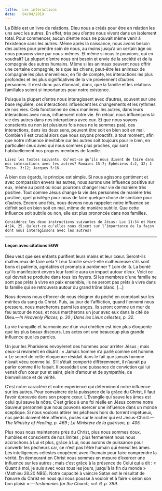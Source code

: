 ```yaml
---
title:  Les interactions
date:   04/04/2019
---
```


La Bible est un livre de relations. Dieu nous a créés pour être en relation les uns avec les autres. En effet, très peu d’entre nous vivent dans un isolement total. Pour commencer, aucun d’entre nous ne pouvait même venir à l’existence sans les autres. Même après la naissance, nous avons besoin des autres pour prendre soin de nous, au moins jusqu’à un certain âge où nous pouvons vivre par nous-mêmes. Et même si nous le pouvions, qui en voudrait? La plupart d’entre nous ont besoin et envie de la société et de la compagnie des autres humains. Même si les animaux peuvent nous offrir une certaine compagnie, tels que les chiens, peut-être les animaux de compagnie les plus merveilleux, en fin de compte, les interactions les plus profondes et les plus significatives de la vie proviennent d’autres personnes. Il n’est donc pas étonnant, donc, que la famille et les relations familiales soient si importantes pour notre existence.

Puisque la plupart d’entre nous interagissent avec d’autres, souvent sur une base régulière, ces interactions influencent les changements et les rythmes de nos vies. Cela fonctionne de deux manières: les autres, dans leurs interactions avec nous, influencent notre vie. En retour, nous influençons la vie des autres dans nos interactions avec eux. Et que nous soyons conscients ou non (et plusieurs fois nous ne le sommes pas), ces interactions, dans les deux sens, peuvent être soit en bien soit en mal. Combien il est crucial alors que nous soyons proactifs, à tout moment, afin que notre influence inévitable sur les autres soit toujours pour le bien, en particulier ceux avec qui nous sommes plus proches, qui sont habituellement nos propres membres de famille.

`Lisez les textes suivants. Qu’est-ce qu’ils nous disent de faire dans nos interactions avec les autres? Romains 15:7; Éphésiens 4:2, 32; 1 Thess. 3:12; Jacques 5:16.`

À bien des égards, le principe est simple. Si nous agissons gentiment et avec compassion envers les autres, nous aurons une influence positive sur eux, même au point où nous pourrons changer leur vie de manière très positive. Tout comme Jésus change la vie des personnes de manière très positive, quel privilège pour nous de faire quelque chose de similaire pour d’autres. Encore une fois, nous devons nous rappeler: notre influence se définit soit en bien soit en mal, même de manière subtile. Que cette influence soit subtile ou non, elle est plus prononcée dans nos familles.

`Considérez les deux instructions suivantes de Jésus: Luc 11:34 et Marc 4:24, 25. Qu’est-ce qu’elles nous disent sur l’importance de la façon dont nous interagissons avec les autres?`

---

#### Leçon avec citations EGW

Dieu veut que ses enfants purifient leurs mains et leur cœur. Seront-ils malheureux de faire cela ? Leur famille sera-t-elle malheureuse s'ils sont bons et patients, agréables et prompts à pardonner ? Loin de là. La bonté qu'ils manifestent envers leur famille aura un impact autour d’eux. Voici ce qui devrait se produire dans tous les foyers. Si les membres d'une famille ne sont pas prêts à vivre en paix ensemble, ils ne seront pas prêts à vivre dans la famille qui se retrouvera autour du grand trône blanc. [...]

Nous devons nous efforcer de nous éloigner du péché en comptant sur les mérites du sang du Christ. Puis, au jour de l'affliction, quand l'ennemi nous pressera, nous marcherons parmi les anges. Ils seront comme un mur de feu autour de nous, et nous marcherons un jour avec eux dans la cité de Dieu.—_In Heavenly Places, p. 30 ; Dans les Lieux célestes, p. 32._

La vie tranquille et harmonieuse d’un vrai chrétien est bien plus éloquente que les plus beaux discours. Les actes ont une beaucoup plus grande influence que les paroles.

Un jour les Pharisiens envoyèrent des hommes pour arrêter Jésus ; mais ceux-ci revinrent en disant : « Jamais homme n’a parlé comme cet homme. » Le secret de cette éloquence résidait dans le fait que jamais homme n’avait vécu comme lui. S’il s’était comporté différemment, il n’aurait pu parler comme il le faisait. Il possédait une puissance de conviction qui lui venait d’un cœur pur et saint, plein d’amour et de sympathie, de bienveillance et de vérité.

C’est notre caractère et notre expérience qui déterminent notre influence sur les autres. Pour convaincre de la puissance de la grâce du Christ, il faut l’avoir éprouvée dans son propre cœur. L’Évangile qui sauve les âmes est celui qui sauve la nôtre. C’est grâce à une foi réelle en Jésus comme notre Sauveur personnel que nous pouvons exercer une influence dans un monde sceptique. Si nous voulons attirer les pécheurs hors du torrent impétueux, nos pieds doivent être affermis, posés sur le rocher qui est Jésus-Christ.—_The Ministry of Healing, p. 469 ; Le Ministère de la guérison, p. 405._

Plus nous nous maintenons près du Christ, plus nous sommes doux, humbles et conscients de nos limites ; plus fermement nous nous accrochons à Lui et plus, grâce à Lui, nous aurons de puissance pour convertir les pécheurs car, ce n’est pas l’être humain qui émeut les âmes. Les intelligences célestes coopèrent avec l’humain pour faire comprendre la vérité. En demeurant en Christ nous sommes en mesure d’exercer une influence sur les autres ; mais c’est grâce à la présence de Celui qui a dit : « Quant à moi, je suis avec vous tous les jours, jusqu'à la fin du monde » (Mathieu 28.20 NBS). Notre capacité à vaincre Satan est le résultat de l’œuvre du Christ en nous qui nous pousse à vouloir et à faire « selon son bon plaisir ».—_Testimonies for the Church, vol. 6, p. 399._